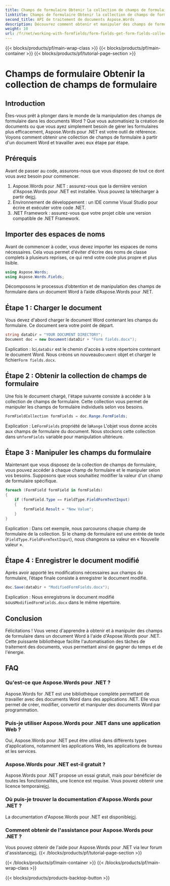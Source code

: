 ```yaml
---
title: Champs de formulaire Obtenir la collection de champs de formulaire
linktitle: Champs de formulaire Obtenir la collection de champs de formulaire
second_title: API de traitement de documents Aspose.Words
description: Découvrez comment obtenir et manipuler des champs de formulaire dans des documents Word à l'aide d'Aspose.Words pour .NET avec notre guide complet étape par étape.
weight: 10
url: /fr/net/working-with-formfields/form-fields-get-form-fields-collection/
---
```


{{< blocks/products/pf/main-wrap-class >}}
{{< blocks/products/pf/main-container >}}
{{< blocks/products/pf/tutorial-page-section >}}

# Champs de formulaire Obtenir la collection de champs de formulaire

## Introduction

Êtes-vous prêt à plonger dans le monde de la manipulation des champs de formulaire dans les documents Word ? Que vous automatisiez la création de documents ou que vous ayez simplement besoin de gérer les formulaires plus efficacement, Aspose.Words pour .NET est votre outil de référence. Voyons comment obtenir une collection de champs de formulaire à partir d'un document Word et travailler avec eux étape par étape.

## Prérequis

Avant de passer au code, assurons-nous que vous disposez de tout ce dont vous avez besoin pour commencer.

1.  Aspose.Words pour .NET : assurez-vous que la dernière version d'Aspose.Words pour .NET est installée. Vous pouvez la télécharger à partir de[ici](https://releases.aspose.com/words/net/).
2. Environnement de développement : un IDE comme Visual Studio pour écrire et exécuter votre code .NET.
3. .NET Framework : assurez-vous que votre projet cible une version compatible de .NET Framework.

## Importer des espaces de noms

Avant de commencer à coder, vous devez importer les espaces de noms nécessaires. Cela vous permet d'éviter d'écrire des noms de classe complets à plusieurs reprises, ce qui rend votre code plus propre et plus lisible.

```csharp
using Aspose.Words;
using Aspose.Words.Fields;
```

Décomposons le processus d’obtention et de manipulation des champs de formulaire dans un document Word à l’aide d’Aspose.Words pour .NET.

## Étape 1 : Charger le document

Vous devez d'abord charger le document Word contenant les champs du formulaire. Ce document sera votre point de départ.

```csharp
string dataDir = "YOUR DOCUMENT DIRECTORY";
Document doc = new Document(dataDir + "Form fields.docx");
```

 Explication : Ici,`dataDir` est le chemin d'accès à votre répertoire contenant le document Word. Nous créons un nouveau`Document` objet et charger le fichier`Form fields.docx`.

## Étape 2 : Obtenir la collection de champs de formulaire

Une fois le document chargé, l'étape suivante consiste à accéder à la collection de champs de formulaire. Cette collection vous permet de manipuler les champs de formulaire individuels selon vos besoins.

```csharp
FormFieldCollection formFields = doc.Range.FormFields;
```

 Explication : Le`FormFields` propriété de la`Range` L'objet vous donne accès aux champs de formulaire du document. Nous stockons cette collection dans un`formFields` variable pour manipulation ultérieure.

## Étape 3 : Manipuler les champs du formulaire

Maintenant que vous disposez de la collection de champs de formulaire, vous pouvez accéder à chaque champ de formulaire et le manipuler selon vos besoins. Supposons que vous souhaitiez modifier la valeur d'un champ de formulaire spécifique.

```csharp
foreach (FormField formField in formFields)
{
    if (formField.Type == FieldType.FieldFormTextInput)
    {
        formField.Result = "New Value";
    }
}
```

Explication : Dans cet exemple, nous parcourons chaque champ de formulaire de la collection. Si le champ de formulaire est une entrée de texte (`FieldType.FieldFormTextInput`), nous changeons sa valeur en « Nouvelle valeur ».

## Étape 4 : Enregistrer le document modifié

Après avoir apporté les modifications nécessaires aux champs du formulaire, l’étape finale consiste à enregistrer le document modifié.

```csharp
doc.Save(dataDir + "ModifiedFormFields.docx");
```

 Explication : Nous enregistrons le document modifié sous`ModifiedFormFields.docx` dans le même répertoire.

## Conclusion

Félicitations ! Vous venez d'apprendre à obtenir et à manipuler des champs de formulaire dans un document Word à l'aide d'Aspose.Words pour .NET. Cette puissante bibliothèque facilite l'automatisation des tâches de traitement des documents, vous permettant ainsi de gagner du temps et de l'énergie.

## FAQ

### Qu'est-ce que Aspose.Words pour .NET ?
Aspose.Words for .NET est une bibliothèque complète permettant de travailler avec des documents Word dans des applications .NET. Elle vous permet de créer, modifier, convertir et manipuler des documents Word par programmation.

### Puis-je utiliser Aspose.Words pour .NET dans une application Web ?
Oui, Aspose.Words pour .NET peut être utilisé dans différents types d’applications, notamment les applications Web, les applications de bureau et les services.

### Aspose.Words pour .NET est-il gratuit ?
Aspose.Words pour .NET propose un essai gratuit, mais pour bénéficier de toutes les fonctionnalités, une licence est requise. Vous pouvez obtenir une licence temporaire[ici](https://purchase.aspose.com/temporary-license/).

### Où puis-je trouver la documentation d'Aspose.Words pour .NET ?
 La documentation d'Aspose.Words pour .NET est disponible[ici](https://reference.aspose.com/words/net/).

### Comment obtenir de l'assistance pour Aspose.Words pour .NET ?
 Vous pouvez obtenir de l'aide pour Aspose.Words pour .NET via leur forum d'assistance[ici](https://forum.aspose.com/c/words/8).
{{< /blocks/products/pf/tutorial-page-section >}}

{{< /blocks/products/pf/main-container >}}
{{< /blocks/products/pf/main-wrap-class >}}

{{< blocks/products/products-backtop-button >}}
